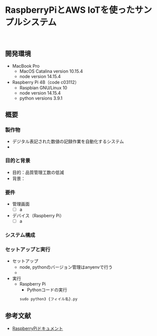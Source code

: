 RaspberryPiとAWS IoTを使ったサンプルシステム
====
　
## 開発環境
- MacBook Pro
  - MacOS Catalina version 10.15.4
  - node version 14.15.4
- Raspberry Pi 4B（code c03112）
  - Raspbian GNU/Linux 10
  - node version 14.15.4
  - python versions 3.9.1

## 概要
### 製作物
- デジタル表記された数値の記録作業を自動化するシステム
- 

### 目的と背景
- 目的：品質管理工数の低減
- 背景：

### 要件
- 管理画面
  - [ ] a
- デバイス（Raspberry Pi）
  - [ ] a

### システム構成

### セットアップと実行
- セットアップ
  - node, pythonのバージョン管理はanyenvで行う
  - 
- 実行
  - Raspberry Pi
    - Pythonコードの実行
    ```python
    sudo python3 {フィイル名}.py
    ```


## 参考文献
- [RaspberryPiドキュメント](https://www.raspberrypi.org/documentation/)
